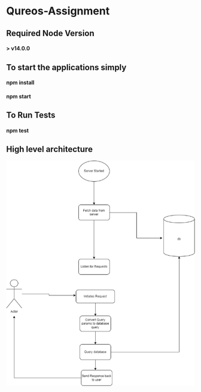 # Qureos-Assignment

## Required Node Version
####  > v14.0.0

## To start the applications simply
#### npm install
#### npm start

## To Run Tests
#### npm test

## High level architecture
![Diagram](./diagram/qureos%20assignment.drawio.png)
